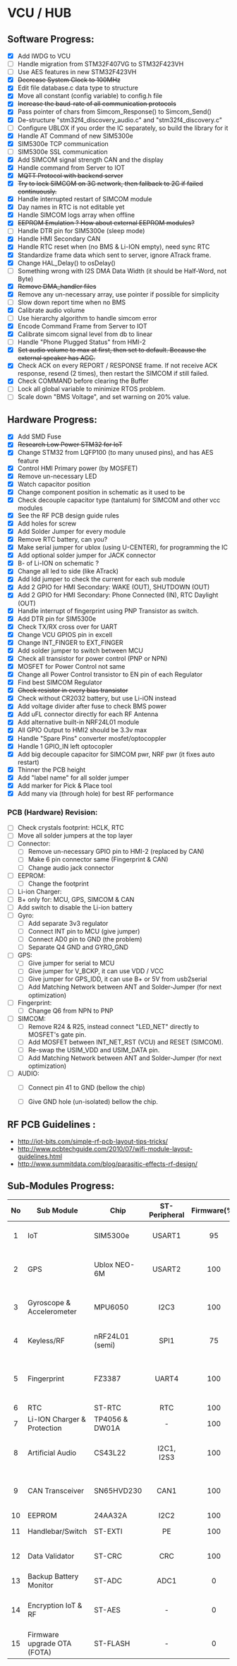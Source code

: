 # VCU / HUB

## Software Progress:
- [x] Add IWDG to VCU 
- [ ] Handle migration from STM32F407VG to STM32F423VH 
- [ ] Use AES features in new STM32F423VH 
- [x] ~~Decrease System Clock to 100MHz~~ 
- [x] Edit file database.c data type to structure 
- [x] Move all constant (config variable) to config.h file 
- [x] ~~Increase the baud-rate of all communication protocols~~ 
- [x] Pass pointer of chars from Simcom_Response() to Simcom_Send() 
- [x] De-structure "stm32f4_discovery_audio.c" and "stm32f4_discovery.c" 
- [ ] Configure UBLOX if you order the IC separately, so build the library for it 
- [x] Handle AT Command of new SIM5300e 
- [x] SIM5300e TCP communication 
- [ ] SIM5300e SSL communication 
- [x] Add SIMCOM signal strength CAN and the display 
- [x] Handle command from Server to IOT 
- [x] ~~MQTT Protocol with backend server~~ 
- [x] ~~Try to lock SIMCOM on 3G network, then fallback to 2G if failed continuously.~~ 
- [x] Handle interrupted restart of SIMCOM module 
- [x] Day names in RTC is not editable yet 
- [x] Handle SIMCOM logs array when offline 
- [x] ~~EEPROM Emulation ? How about external EEPROM modules?~~
- [ ] Handle DTR pin for SIM5300e (sleep mode) 
- [x] Handle HMI Secondary CAN 
- [x] Handle RTC reset when (no BMS & Li-ION empty), need sync RTC 
- [x] Standardize frame data which sent to server, ignore ATrack frame. 
- [x] Change HAL_Delay() to osDelay() 
- [ ] Something wrong with I2S DMA Data Width (it should be Half-Word, not Byte) 
- [x] ~~Remove DMA_handler files~~ 
- [x] Remove any un-necessary array, use pointer if possible for simplicity 
- [ ] Slow down report time when no BMS 
- [x] Calibrate audio volume 
- [ ] Use hierarchy algorithm to handle simcom error 
- [x] Encode Command Frame from Server to IOT 
- [x] Calibrate simcom signal level from db to linear 
- [ ] Handle "Phone Plugged Status" from HMI-2 
- [x] ~~Set audio volume to max at first, then set to default. Because the external speaker has AGC.~~
- [x] Check ACK on every REPORT / RESPONSE frame. If not receive ACK response, resend (2 times), then restart the SIMCOM if still failed. 
- [x] Check COMMAND before clearing the Buffer 
- [ ] Lock all global variable to minimize RTOS problem. 
- [ ] Scale down "BMS Voltage", and set warning on 20% value.

## Hardware Progress:
- [x] Add SMD Fuse 
- [x] ~~Research Low Power STM32 for IoT~~ 
- [x] Change STM32 from LQFP100 (to many unused pins), and has AES feature 
- [x] Control HMI Primary power (by MOSFET) 
- [x] Remove un-necessary LED 
- [x] Watch capacitor position 
- [x] Change component position in schematic as it used to be 
- [x] Check decouple capacitor type (tantalum) for SIMCOM and other vcc modules 
- [x] See the RF PCB design guide rules 
- [x] Add holes for screw 
- [x] Add Solder Jumper for every module 
- [x] Remove RTC battery, can you? 
- [x] Make serial jumper for ublox (using U-CENTER), for programming the IC 
- [x] Add optional solder jumper for JACK connector 
- [x] B- of Li-ION on schematic ? 
- [x] Change all led to side (like ATrack) 
- [x] Add Idd jumper to check the current for each sub module 
- [x] Add 2 GPIO for HMI Secondary: WAKE (OUT), SHUTDOWN (OUT) 
- [x] Add  2 GPIO for HMI Secondary: Phone Connected (IN), RTC Daylight (OUT) 
- [x] Handle interrupt of fingerprint using PNP Transistor as switch. 
- [x] Add DTR pin for SIM5300e 
- [x] Check TX/RX cross over for UART 
- [x] Change VCU GPIOS pin in excell 
- [x] Change INT_FINGER to EXT_FINGER 
- [x] Add solder jumper to switch between MCU 
- [x] Check all transistor for power control (PNP or NPN) 
- [x] MOSFET for Power Control not same 
- [x] Change all Power Control transistor to EN pin of each Regulator 
- [x] Find best SIMCOM Regulator 
- [x] ~~Check resistor in every bias transistor~~ 
- [x] Check without CR2032 battery, but use Li-iON instead 
- [x] Add voltage divider after fuse to check BMS power 
- [x] Add uFL connector directly for each RF Antenna 
- [x] Add alternative built-in NRF24L01 module 
- [x] All GPIO Output to HMI2 should be 3.3v max 
- [x] Handle "Spare Pins" converter mosfet/optocoppler 
- [x] Handle 1 GPIO_IN left optocopler 
- [x] Add big decouple capacitor for SIMCOM pwr, NRF pwr (it fixes auto restart) 
- [x] Thinner the PCB height 
- [x] Add "label name" for all solder jumper 
- [x] Add marker for Pick & Place tool 
- [x] Add many via (through hole) for best RF performance  

### PCB (Hardware) Revision:
- [ ] Check crystals footprint: HCLK, RTC
- [ ] Move all solder jumpers at the top layer
- [ ] Connector:
  - [ ] Remove un-necessary GPIO pin to HMI-2 (replaced by CAN) 
  - [ ] Make 6 pin connector same (Fingerprint & CAN)
  - [ ] Change audio jack connector
- [ ] EEPROM:
  - [ ] Change the footprint
 -[ ] Li-ion Charger:
  - [ ] B+ only for: MCU, GPS, SIMCOM & CAN
  - [ ] Add switch to disable the Li-ion battery
- [ ] Gyro:
  - [ ] Add separate 3v3 regulator
  - [ ] Connect INT pin to MCU (give jumper)
  - [ ] Connect AD0 pin to GND (the problem)
  - [ ] Separate Q4 GND and GYRO_GND
- [ ] GPS:
  - [ ] Give jumper for serial to MCU
  - [ ] Give jumper for V_BCKP, it can use VDD / VCC
  - [ ] Give jumper for GPS_IDD, it can use B+ or 5V from usb2serial
  - [ ] Add Matching Network between ANT and Solder-Jumper (for next optimization)
- [ ] Fingerprint:
  - [ ] Change Q6 from NPN to PNP
- [ ] SIMCOM:
  - [ ] Remove R24 & R25, instead connect "LED_NET" directly to MOSFET's gate pin.
  - [ ] Add MOSFET between INT_NET_RST (VCU) and RESET (SIMCOM).
  - [ ] Re-swap the USIM_VDD and USIM_DATA pin.
  - [ ] Add Matching Network between ANT and Solder-Jumper (for next optimization)
- [ ] AUDIO:
  - [ ] Connect pin 41 to GND (bellow the chip)
  - [ ] Give GND hole (un-isolated) bellow the chip.


## RF PCB Guidelines : 
- http://iot-bits.com/simple-rf-pcb-layout-tips-tricks/ 
- http://www.pcbtechguide.com/2010/07/wifi-module-layout-guidelines.html 
- http://www.summitdata.com/blog/parasitic-effects-rf-design/ 

## Sub-Modules Progress:
| No | Sub Module                  | Chip           | ST-Peripheral  | Firmware(%)  | Hardware     | Note		  							|
|:--:|-----------------------------|----------------|:--------------:|:------------:|:------------:|----------------------------------------|
|  1 | IoT                         | SIM5300e       | USART1		 |      95      |   	✔	   | **Done**: See PCB Revision				|
|  2 | GPS                         | Ublox NEO-6M   | USART2		 |      100     |   	✔ 	   | **Done**: Use long-cable antenna		|
|  3 | Gyroscope & Accelerometer   | MPU6050        | I2C3			 |      100     |  		✔	   | **Done**: AD0 pin should be grounded	|
|  4 | Keyless/RF                  | nRF24L01 (semi)| SPI1			 |      75      |       ✔      | **Done**: Use semi module				|
|  5 | Fingerprint                 | FZ3387         | UART4			 |      100     |   	✔	   | **Done**: Replace Q6 from NPN to PNP	|
|  6 | RTC                         | ST-RTC		    | RTC			 |      100     |       ✔      | **Done**								|
|  7 | Li-ION Charger & Protection | TP4056 & DW01A | -				 |      100     |       ✔      | **Done**								|
|  8 | Artificial Audio            | CS43L22        | I2C1, I2S3   	 | 	    100     |   	✔	   | **Done**: Connect pin 41 to GND		|
|  9 | CAN Transceiver             | SN65HVD230     | CAN1			 |      100     |       ✔      | *Done*: Need to be validated			|
| 10 | EEPROM                      | 24AA32A        | I2C2			 |      100     |       ✔      | **Done**								|
| 11 | Handlebar/Switch            | ST-EXTI        | PE			 |      100     |       ✔      | *Done*: **Validating**					|
| 12 | Data Validator	           | ST-CRC        	| CRC			 |      100     |       -      | **Done**: For backend frame			|
| 13 | Backup Battery Monitor      | ST-ADC			| ADC1			 | 		0		| 		✔ 	   | Pending: Auxiliary						|
| 14 | Encryption IoT & RF		   | ST-AES			| -  			 | 		0 		| 		-	   | Waitting: Server & pocket keyless		|
| 15 | Firmware upgrade OTA (FOTA) | ST-FLASH		| - 			 |      0 		| 		-      | Pending: Auxiliary						|